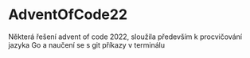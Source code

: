 # AdventOfCode22

Některá řešení advent of code 2022, sloužila především k procvičování jazyka Go a naučení se s git příkazy v terminálu
